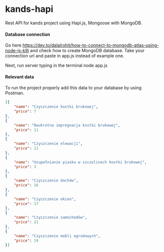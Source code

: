# kands-hapi
Rest API for kands project using Hapi.js, Mongoose with MongoDB.

#### Database connection
Go here https://dev.to/dalalrohit/how-to-connect-to-mongodb-atlas-using-node-js-k9i and check how to create MongoDB database. Take your connection url and paste in app.js instead of example one. 

Next, run server typing in the terminal node app.js

#### Relevant data
To run the project properly add this data to your database by using Postman.
```json
[{
	"name": "Czyszczenie kostki brukowej",
	"price": 7
},
{
	"name": "Dwukrotna impregnacja kostki brukowej",
	"price": 11
},
{
	"name": "Czyszczenie elewacji",
	"price": 11
},
{
	"name": "Uzupełnianie piasku w szczelinach kostki brukowej",
	"price": 3
},
{
	"name": "Czyszczenie dachów",
	"price": 16
},
{
	"name": "Czyszczenie okien",
	"price": 17
},
{
	"name": "Czyszczenie samochodów",
	"price": 21
},
{
	"name": "Czyszczenie mebli ogrodowych",
	"price": 19
}]
```
